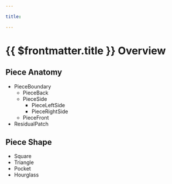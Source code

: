 ```yaml
---

title: 

---
```


# {{ $frontmatter.title }} Overview

## Piece Anatomy
- PieceBoundary
    - PieceBack
    - PieceSide
        - PieceLeftSide
        - PieceRightSide
    - PieceFront
- ResidualPatch

## Piece Shape
- Square
- Triangle
- Pocket
- Hourglass